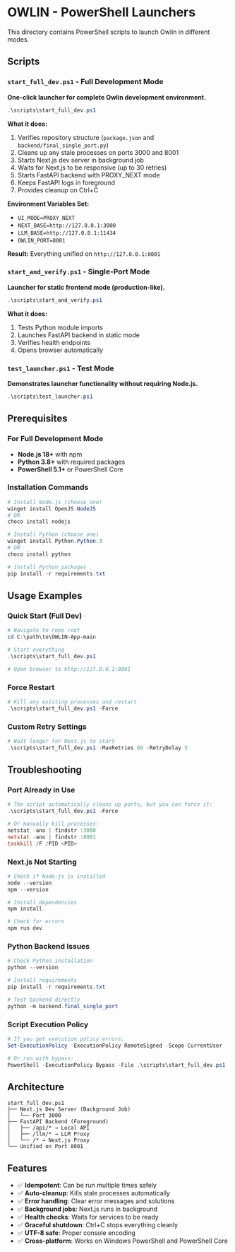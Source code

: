 # OWLIN - PowerShell Launchers

This directory contains PowerShell scripts to launch Owlin in different modes.

## Scripts

### `start_full_dev.ps1` - Full Development Mode
**One-click launcher for complete Owlin development environment.**

```powershell
.\scripts\start_full_dev.ps1
```

**What it does:**
1. Verifies repository structure (`package.json` and `backend/final_single_port.py`)
2. Cleans up any stale processes on ports 3000 and 8001
3. Starts Next.js dev server in background job
4. Waits for Next.js to be responsive (up to 30 retries)
5. Starts FastAPI backend with PROXY_NEXT mode
6. Keeps FastAPI logs in foreground
7. Provides cleanup on Ctrl+C

**Environment Variables Set:**
- `UI_MODE=PROXY_NEXT`
- `NEXT_BASE=http://127.0.0.1:3000`
- `LLM_BASE=http://127.0.0.1:11434`
- `OWLIN_PORT=8001`

**Result:** Everything unified on `http://127.0.0.1:8001`

### `start_and_verify.ps1` - Single-Port Mode
**Launcher for static frontend mode (production-like).**

```powershell
.\scripts\start_and_verify.ps1
```

**What it does:**
1. Tests Python module imports
2. Launches FastAPI backend in static mode
3. Verifies health endpoints
4. Opens browser automatically

### `test_launcher.ps1` - Test Mode
**Demonstrates launcher functionality without requiring Node.js.**

```powershell
.\scripts\test_launcher.ps1
```

## Prerequisites

### For Full Development Mode
- **Node.js 18+** with npm
- **Python 3.8+** with required packages
- **PowerShell 5.1+** or PowerShell Core

### Installation Commands
```powershell
# Install Node.js (choose one)
winget install OpenJS.NodeJS
# OR
choco install nodejs

# Install Python (choose one)  
winget install Python.Python.3
# OR
choco install python

# Install Python packages
pip install -r requirements.txt
```

## Usage Examples

### Quick Start (Full Dev)
```powershell
# Navigate to repo root
cd C:\path\to\OWLIN-App-main

# Start everything
.\scripts\start_full_dev.ps1

# Open browser to http://127.0.0.1:8001
```

### Force Restart
```powershell
# Kill any existing processes and restart
.\scripts\start_full_dev.ps1 -Force
```

### Custom Retry Settings
```powershell
# Wait longer for Next.js to start
.\scripts\start_full_dev.ps1 -MaxRetries 60 -RetryDelay 3
```

## Troubleshooting

### Port Already in Use
```powershell
# The script automatically cleans up ports, but you can force it:
.\scripts\start_full_dev.ps1 -Force

# Or manually kill processes:
netstat -ano | findstr :3000
netstat -ano | findstr :8001
taskkill /F /PID <PID>
```

### Next.js Not Starting
```powershell
# Check if Node.js is installed
node --version
npm --version

# Install dependencies
npm install

# Check for errors
npm run dev
```

### Python Backend Issues
```powershell
# Check Python installation
python --version

# Install requirements
pip install -r requirements.txt

# Test backend directly
python -m backend.final_single_port
```

### Script Execution Policy
```powershell
# If you get execution policy errors:
Set-ExecutionPolicy -ExecutionPolicy RemoteSigned -Scope CurrentUser

# Or run with bypass:
PowerShell -ExecutionPolicy Bypass -File .\scripts\start_full_dev.ps1
```

## Architecture

```
start_full_dev.ps1
├── Next.js Dev Server (Background Job)
│   └── Port 3000
├── FastAPI Backend (Foreground)
│   ├── /api/* → Local API
│   ├── /llm/* → LLM Proxy
│   └── /* → Next.js Proxy
└── Unified on Port 8001
```

## Features

- ✅ **Idempotent**: Can be run multiple times safely
- ✅ **Auto-cleanup**: Kills stale processes automatically
- ✅ **Error handling**: Clear error messages and solutions
- ✅ **Background jobs**: Next.js runs in background
- ✅ **Health checks**: Waits for services to be ready
- ✅ **Graceful shutdown**: Ctrl+C stops everything cleanly
- ✅ **UTF-8 safe**: Proper console encoding
- ✅ **Cross-platform**: Works on Windows PowerShell and PowerShell Core
